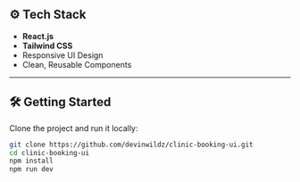 
## ⚙️ Tech Stack

- **React.js**
- **Tailwind CSS**
- Responsive UI Design
- Clean, Reusable Components

---

## 🛠️ Getting Started

Clone the project and run it locally:

```bash
git clone https://github.com/devinwildz/clinic-booking-ui.git
cd clinic-booking-ui
npm install
npm run dev
